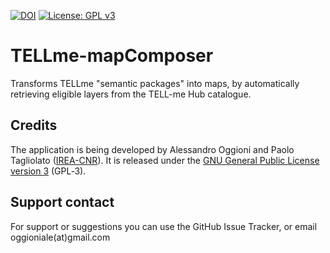 [![DOI](https://zenodo.org/badge/DOI/10.5281/zenodo.4108650.svg)](https://doi.org/10.5281/zenodo.4108650)
[![License: GPL v3](https://img.shields.io/badge/License-GPL%20v3-blue.svg)](http://www.gnu.org/licenses/gpl-3.0)

TELLme-mapComposer
==================

Transforms TELLme "semantic packages" into maps, by automatically retrieving eligible layers from the TELL-me Hub catalogue.


Credits
-------
The application is being developed by Alessandro Oggioni and Paolo Tagliolato ([IREA-CNR](http://www.irea.cnr.it)). It is released under the [GNU General Public License version 3](https://www.gnu.org/licenses/gpl-3.0.html) (GPL‑3).


Support contact
---------------
For support or suggestions you can use the GitHub Issue Tracker, or email oggioniale(at)gmail.com
